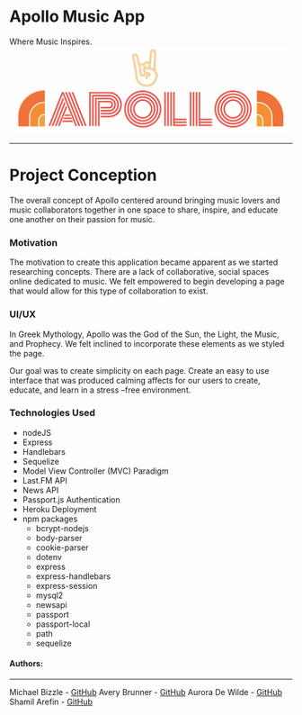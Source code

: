 # Apollo Music App 
Where Music Inspires. 
![Apollo Music App](/public/img/apollo.png)
***
# Project Conception

The overall concept of Apollo centered around bringing music lovers and music collaborators together in one space to share, inspire, and educate one another on their passion for music. 

### Motivation

The motivation to create this application became apparent as we started researching concepts. There are a lack of collaborative, social spaces online dedicated to music. We felt empowered to begin developing a page that would allow for this type of collaboration to exist. 

### UI/UX

In Greek Mythology, Apollo was the God of the Sun, the Light, the Music, and Prophecy. We felt inclined to incorporate these elements as we styled the page. 

Our goal was to create simplicity on each page.  Create an easy to use interface that was produced calming affects for our users to create, educate, and learn in a stress –free environment.

### Technologies Used 
* nodeJS
* Express
* Handlebars
* Sequelize
* Model View Controller (MVC) Paradigm
* Last.FM API 
* News API
* Passport.js Authentication
* Heroku Deployment 
* npm packages
    * bcrypt-nodejs
    * body-parser
    * cookie-parser
    * dotenv
    * express
    * express-handlebars
    * express-session
    * mysql2
    * newsapi
    * passport
    * passport-local
    * path
    * sequelize

#### Authors:
***
Michael Bizzle - [GitHub](https://github.com/mbizzle1464)
Avery Brunner - [GitHub](https://github.com/Averybruner5924)
Aurora De Wilde - [GitHub](https://github.com/auroradewilde)
Shamil Arefin  - [GitHub](https://github.com/ShamilArefin)



